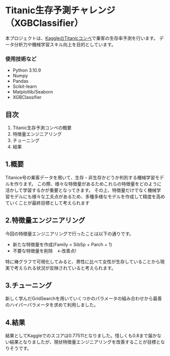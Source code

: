 # Titanic生存予測チャレンジ（XGBClassifier）

本プロジェクトは、[KaggleのTitanicコンペ](https://www.kaggle.com/c/titanic)で乗客の生存率予測を行います。
データ分析力や機械学習スキル向上を目的としています。

### 使用技術など
- Python 3.10.9
- Numpy
- Pandas
- Scikit-learn
- Matplotlib/Seaborn
- XGBClassifier

## 目次
1. Titanic生存予測コンペの概要
2. 特徴量エンジニアリング
3. チューニング
4. 結果

## 1.概要
Titanice号の乗客データを用いて、生存・非生存かどうか判別する機械学習モデルを作ります。
この際、様々な特徴量があるためこれらの特徴量をどのように活かして学習するかが重要となってきます。
その上、特徴量だけでなく機械学習モデルにも様々な工夫点があるため、多種多様なモデルを作成して精度を高めていくことが最終目標として考えられます

## 2.特徴量エンジニアリング
今回の特徴量エンジニアリングで行ったことは以下の通りです。
- 新たな特徴量を作成(Family = SibSp + Parch + 1)
- 不要な特徴量を削除　←改善点!

特に棒グラフで可視化してみると、男性に比べて女性が生存していることから現実で考えられる状況が反映されていると考えられます。
  
## 3.チューニング
新しく学んだGridSearchを用いていくつかのパラメータの組み合わせから最善のハイパーパラメータを求めて利用しました。

## 4.結果
結果としてKaggleでのスコアは0.77511となりました。惜しくも0.8まで届かない結果となりましたが、現状特徴量エンジニアリングを改善することが目標となりそうです。

